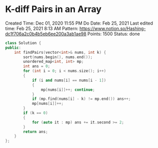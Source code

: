 # K-diff Pairs in an Array

Created Time: Dec 01, 2020 11:55 PM
Do Date: Feb 25, 2021
Last edited time: Feb 25, 2021 8:13 AM
Pattern: https://www.notion.so/Hashing-dc1f706a2c0b4b5eb6ee200a3ab1ae98
Points: 1500
Status: done

```cpp
class Solution {
public:
    int findPairs(vector<int>& nums, int k) {
        sort(nums.begin(), nums.end()); 
        unordered_map<int, int> mp; 
        int ans = 0; 
        for (int i = 0; i < nums.size(); i++)
        {
            if (i and nums[i] == nums[i - 1]) 
            {
                mp[nums[i]]++; continue;
            } 
            if (mp.find(nums[i] - k) != mp.end()) ans++;
            mp[nums[i]]++; 
        }
        if (k == 0)
        {
            for (auto it : mp) ans += it.second >= 2; 
        }
        return ans; 
    }
};
```